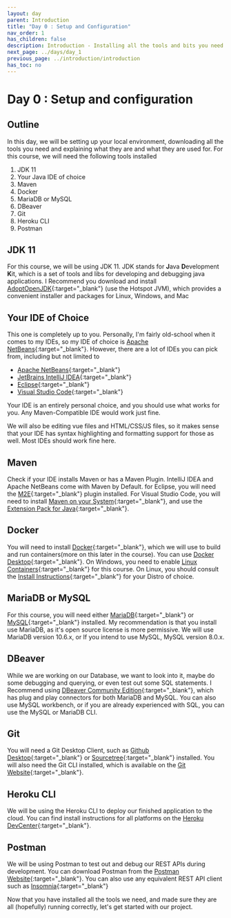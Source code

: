 ```yaml
---
layout: day
parent: Introduction
title: "Day 0 : Setup and Configuration"
nav_order: 1
has_children: false
description: Introduction - Installing all the tools and bits you need
next_page: ../days/day_1
previous_page: ../introduction/introduction
has_toc: no
---
```


# Day 0 : Setup and configuration

## Outline
In this day, we will be setting up your local environment, downloading all the tools you need and explaining what they are and what they
are used for. For this course, we will need the following tools installed

1. JDK 11
2. Your Java IDE of choice
3. Maven
4. Docker
5. MariaDB or MySQL
6. DBeaver
7. Git
8. Heroku CLI
9. Postman

## JDK 11
For this course, we will be using JDK 11. JDK stands for **J**ava **D**evelopment **K**it, which is a set of tools and libs for developing
and debugging java applications. I Recommend you download and install [AdoptOpenJDK](https://adoptopenjdk.net/){:target="_blank"} (use the Hotspot JVM), which provides a convenient installer
and packages for Linux, Windows, and Mac

## Your IDE of Choice
This one is completely up to you. Personally, I'm fairly old-school when it comes to my IDEs, so my IDE of choice is 
[Apache NetBeans](https://netbeans.apache.org/){:target="_blank"}. However, there are a lot of IDEs you can pick from, including but not
limited to

- [Apache NetBeans](https://netbeans.apache.org/){:target="_blank"}
- [JetBrains IntelliJ IDEA](https://www.jetbrains.com/idea/download/){:target="_blank"}
- [Eclipse](https://www.eclipse.org/downloads/){:target="_blank"}
- [Visual Studio Code](https://code.visualstudio.com/){:target="_blank"}

Your IDE is an entirely personal choice, and you should use what works for you. Any Maven-Compatible IDE would work just fine.

We will also be editing vue files and HTML/CSS/JS files, so it makes sense that your IDE has syntax highlighting and formatting support for
those as well. Most IDEs should work fine here.

## Maven
Check if your IDE installs Maven or has a Maven Plugin. IntelliJ IDEA and Apache NetBeans come with Maven by Default. for Eclipse, you will
need the [M2E](https://www.eclipse.org/m2e/){:target="_blank"} plugin installed. For Visual Studio Code, you will need to install 
[Maven on your System](https://maven.apache.org/install.html){:target="_blank"}, and use the 
[Extension Pack for Java](https://marketplace.visualstudio.com/items?itemName=vscjava.vscode-java-pack){:target="_blank"}.

## Docker
You will need to install [Docker](https://www.docker.com/){:target="_blank"}, which we will use to build and run containers(more on this later 
in the course). You can use [Docker Desktop](https://www.docker.com/products/docker-desktop/){:target="_blank"}. On Windows, you need to enable
[Linux Containers](https://docs.docker.com/desktop/windows/#switch-between-windows-and-linux-containers){:target="_blank"} for this course.
On Linux, you should consult the [Install Instructions](https://docs.docker.com/desktop/linux/install/){:target="_blank"} for your Distro of
choice.

## MariaDB or MySQL
For this course, you will need either [MariaDB](https://mariadb.org/download/?t=mariadb&p=mariadb&r=10.6.7){:target="_blank"} 
or [MySQL](https://dev.mysql.com/downloads/mysql/){:target="_blank"}  installed. My recommendation is that you install use MariaDB, as it's open source license is more permissive. We will use MariaDB version 10.6.x, or If you intend to use MySQL, MySQL version 8.0.x. 

## DBeaver
While we are working on our Database, we want to look into it, maybe do some debugging and querying, or even test out some SQL statements.
I Recommend using [DBeaver Community Edition](https://dbeaver.io/download/){:target="_blank"}, which has plug and play connectors for both MariaDB and MySQL. You can also use MySQL workbench, or if you are already experienced with SQL, you can use the MySQL or MariaDB CLI.


## Git
You will need a Git Desktop Client, such as [Github Desktop](https://desktop.github.com/){:target="_blank"} 
or [Sourcetree](https://www.sourcetreeapp.com/){:target="_blank"} installed. You will also need the Git CLI installed, which is available on the [Git Website](https://git-scm.com/downloads){:target="_blank"}.


## Heroku CLI
We will be using the Heroku CLI to deploy our finished application to the cloud. You can find install instructions for all platforms on the 
[Heroku DevCenter](https://devcenter.heroku.com/articles/heroku-cli#install-the-heroku-cli){:target="_blank"}.



## Postman
We will be using Postman to test out and debug our REST APIs during development. You can download Postman from the [Postman Website](https://www.postman.com/downloads/){:target="_blank"}. You can also use any equivalent REST API client such as 
[Insomnia](https://insomnia.rest/){:target="_blank"}

Now that you have installed all the tools we need, and made sure they are all (hopefully) running correctly, 
let's get started with our project.

